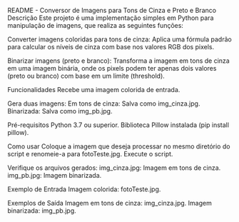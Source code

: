 README - Conversor de Imagens para Tons de Cinza e Preto e Branco
Descrição
Este projeto é uma implementação simples em Python para manipulação de imagens, que realiza as seguintes funções:

Converter imagens coloridas para tons de cinza: Aplica uma fórmula padrão para calcular os níveis de cinza com base nos valores RGB dos pixels.

Binarizar imagens (preto e branco): Transforma a imagem em tons de cinza em uma imagem binária, onde os pixels podem ter apenas dois valores (preto ou branco) com base em um limite (threshold).

Funcionalidades
Recebe uma imagem colorida de entrada.

Gera duas imagens:
Em tons de cinza: Salva como img_cinza.jpg.
Binarizada: Salva como img_pb.jpg.

Pré-requisitos
Python 3.7 ou superior.
Biblioteca Pillow instalada (pip install pillow).

Como usar
Coloque a imagem que deseja processar no mesmo diretório do script e renomeie-a para fotoTeste.jpg.
Execute o script.

Verifique os arquivos gerados:
img_cinza.jpg: Imagem em tons de cinza.
img_pb.jpg: Imagem binarizada.

Exemplo de Entrada
Imagem colorida: fotoTeste.jpg.

Exemplos de Saída
Imagem em tons de cinza: img_cinza.jpg.
Imagem binarizada: img_pb.jpg.
